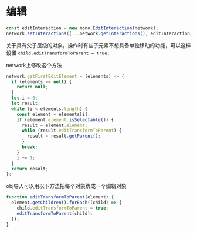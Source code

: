 # 编辑

```js
const editInteraction = new mono.EditInteraction(network);
network.setInteractions([...network.getInteractions(), editInteraction]);
```

关于具有父子层级的对象，操作时有些子元素不想具备单独移动的功能，可以这样设置
`child.editTransformToParent = true;`

network上修改这个方法
```js
network.getFirstEditElement = (elements) => {
  if (elements == null) {
    return null;
  }
  let i = 0;
  let result;
  while (i < elements.length) {
    const element = elements[i];
    if (element.element.isSelectable()) {
      result = element.element;
      while (result.editTransformToParent) {
        result = result.getParent();
      }
      break;
    }
    i += 1;
  }
  return result;
};
```

obj导入可以用以下方法把每个对象绑成一个编辑对象
```js
function editTransformToParent(element) {
  element.getChildren().forEach((child) => {
    child.editTransformToParent = true;
    editTransformToParent(child);
  });
}
```